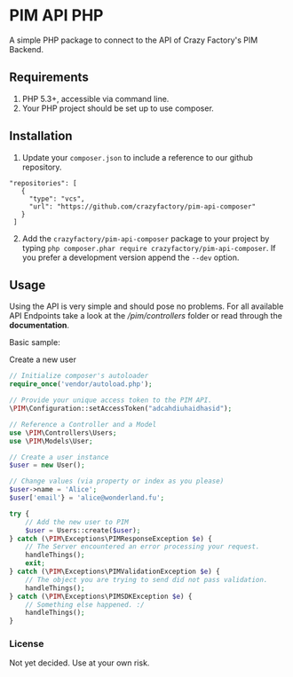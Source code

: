 # PIM API PHP

A simple PHP package to connect to the API of Crazy Factory's PIM Backend.

## Requirements

1) PHP 5.3+, accessible via command line.
2) Your PHP project should be set up to use composer.

## Installation

1) Update your `composer.json` to include a reference to our github repository.

```
"repositories": [
   {
     "type": "vcs",
     "url": "https://github.com/crazyfactory/pim-api-composer"
   }
 ]
 ```

2) Add the `crazyfactory/pim-api-composer` package to your project by typing `php composer.phar require crazyfactory/pim-api-composer`. If you prefer a development version append the `--dev` option.

## Usage

Using the API is very simple and should pose no problems. For all available API Endpoints take a look at the */pim/controllers* folder or read through the **documentation**.

Basic sample:

Create a new user

```php
// Initialize composer's autoloader
require_once('vendor/autoload.php');

// Provide your unique access token to the PIM API.
\PIM\Configuration::setAccessToken("adcahdiuhaidhasid");

// Reference a Controller and a Model
use \PIM\Controllers\Users;
use \PIM\Models\User;

// Create a user instance
$user = new User();

// Change values (via property or index as you please)
$user->name = 'Alice';
$user['email'} = 'alice@wonderland.fu';

try {
    // Add the new user to PIM
    $user = Users::create($user);
} catch (\PIM\Exceptions\PIMResponseException $e) {
    // The Server encountered an error processing your request.
    handleThings();
    exit;
} catch (\PIM\Exceptions\PIMValidationException $e) {
    // The object you are trying to send did not pass validation.
    handleThings();
} catch (\PIM\Exceptions\PIMSDKException $e) {
    // Something else happened. :/
    handleThings();
}
```

### License

Not yet decided. Use at your own risk.
